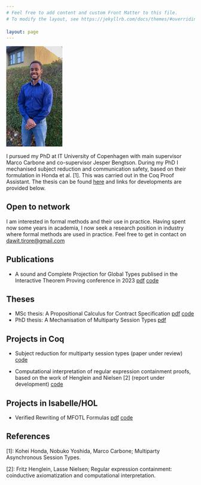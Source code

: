 ```yaml
---
# Feel free to add content and custom Front Matter to this file.
# To modify the layout, see https://jekyllrb.com/docs/themes/#overriding-theme-defaults

layout: page
---
```


<img src="assets/dawit_photo.jpeg" width="150" alt="">

I pursued my PhD at IT University of Copenhagen with main 
supervisor Marco Carbone and co-supervisor Jesper Bengtson.
During my PhD I mechanised subject reduction and communication safety,
based on their formulation in Honda et al. [1]. This was carried out
in the Coq Proof Assistant. The thesis can be found
[here](/assets/thesis.pdf) and links for developments are provided 
below.

## Open to network
I am interested in formal methods and their use in practice. Having
spent now some years in academia, I now seek a research position in
industry where formal methods are used in practice. Feel free to get
in contact on dawit.tirore@gmail.com        

## Publications 
* A sound and Complete Projection for Global Types publised in the
Interactive Theorem Proving conference in 2023 
[pdf](/assets/itp.pdf) [code](https://github.com/Tirore96/projection)    

## Theses
* MSc thesis: A Propositional Calculus for Contract Specification 
  [pdf](/assets/report.pdf) [code](https://github.com/Tirore96/csl_derivatives)
* PhD thesis: A Mechanisation of Multiparty Session Types [pdf](/assets/revision2.pdf)


## Projects in Coq

* Subject reduction for multiparty session types (paper under review)
  [code](https://github.com/Tirore96/subject_reduction)

* Computational interpretation of regular expression containment
  proofs, based on the work of Henglein and Nielsen [2] (report under development) [code](https://github.com/Tirore96/containment)

## Projects in Isabelle/HOL
* Verified Rewriting of MFOTL Formulas [pdf](/assets/mfotl.pdf)
  [code](https://github.com/Tirore96/verimon-rewriting)   



## References

\[1\]: Kohei Honda, Nobuko Yoshida, Marco Carbone; Multiparty Asynchronous Session Types.

\[2\]: Fritz Henglein, Lasse Nielsen;
Regular expression containment: coinductive axiomatization and computational interpretation.
